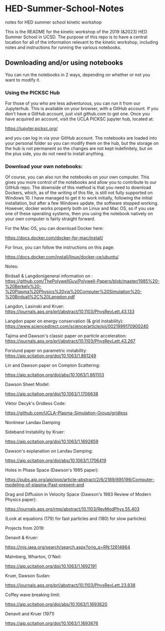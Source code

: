 # HED-Summer-School-Notes
notes for HED summer school kinetic workshop

This is the README for the kinetic workshop of the 2019 (&2023) HED Summer School in UCSD.  The purpose of this repo is to have a 
central location for all of the information relevant to the kinetic workshop, including notes and instructions for running the various 
notebooks.

## Downloading and/or using notebooks

You can run the notebooks in 2 ways, depending on whether or not you want to modify it.  

### Using the PICKSC Hub
For those of you who are less adventurous, you can run it from our Jupyterhub.  This is available on your browser, with a GitHub account. 
If you don't have a GitHub account, just visit github.com to get one.  Once you have acquired an account, visit the UCLA PICKSC jupyter hub, located at:

https://jupyter.picksc.org/

and you can log in via your GitHub account.  The notebooks are loaded into your personal folder so you can modify them on the hub, but the storage on the hub is not permanent so the changes are not kept indefinitely, but on the plus side, you do not need to install anything.

### Download your own notebooks:

Of course, you can also run the notebooks on your own computer.  This gives you more control of the notebooks and allow you to contribute to our GitHub repo.  The downside of this method is that you need to download Dockers, which, as of the writing of this file, is still not
fully supported on Windows 10.  I have managed to get it to work initially, following the initial installation, but after a few Windows update, the software stopped working.  However, docker works properly both on Linux and Mac OS, so if you use one of these operating systems, then you using the notebook natively on your own computer is fairly straight forward.  

For the Mac OS, you can download Docker here:

https://docs.docker.com/docker-for-mac/install/


For linux, you can follow the instructions on this page:

https://docs.docker.com/install/linux/docker-ce/ubuntu/



Notes:

Birdsall & Langdon(general information on :
https://github.com/ThePolywellGuy/Polywell-Papers/blob/master/1985%20-%20Berkely%20-%20Plasma%20Physics%20via%20Computer%20Simulation%20-%20Birdsall%2C%20Langdon.pdf

Langdon, Lasinski and Kruer:
https://journals.aps.org/prl/abstract/10.1103/PhysRevLett.43.133

Langdon paper on energy conservation (& grid instability):
https://www.sciencedirect.com/science/article/pii/0021999170900240

Tajima and Dawson's classic paper on particle acceleration:
https://journals.aps.org/prl/abstract/10.1103/PhysRevLett.43.267

Forslund paper on parametric instability:
https://aip.scitation.org/doi/10.1063/1.861249




Lin and Dawson paper on Compton Scattering:

https://aip.scitation.org/doi/abs/10.1063/1.861103

Dawson Sheet Model:

https://aip.scitation.org/doi/10.1063/1.1706638

Viktor Decyk's Gridless Code:

https://github.com/UCLA-Plasma-Simulation-Group/gridless

Nonlinear Landau Damping

Sideband Instability by Kruer:

https://aip.scitation.org/doi/10.1063/1.1692859

Dawson's explanation on Landau Damping:

https://aip.scitation.org/doi/abs/10.1063/1.1706419

Holes in Phase Space (Dawson's 1995 paper):

https://pubs.aip.org/aip/pop/article-abstract/2/6/2189/895198/Computer-modeling-of-plasma-Past-present-and

Drag and Diffusion in Velocity Space (Dawson's 1983 Review of Modern Physics paper):

https://journals.aps.org/rmp/abstract/10.1103/RevModPhys.55.403

(Look at equations (179) for fast particles and (180) for slow particles)


Projects from 2019:

Denavit & Kruer:

https://inis.iaea.org/search/search.aspx?orig_q=RN:12614864


Malmberg, Wharton, O'Neil:

https://aip.scitation.org/doi/10.1063/1.1692191

Kruer, Dawson Sudan:

https://journals.aps.org/prl/abstract/10.1103/PhysRevLett.23.838

Coffey wave breaking limit:

https://aip.scitation.org/doi/abs/10.1063/1.1693620

Denavit and Kruer (1971)

https://aip.scitation.org/doi/10.1063/1.1693676
